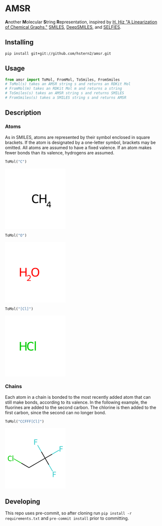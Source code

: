 # AMSR
**A**nother **M**olecular **S**tring **R**epresentation,
inspired by [H. Hiz "A Linearization of Chemical Graphs,"](https://pubs.acs.org/doi/10.1021/c160014a015) [SMILES](https://pubs.acs.org/doi/10.1021/ci00057a005), [DeepSMILES](https://github.com/baoilleach/deepsmiles), and [SELFIES](https://github.com/aspuru-guzik-group/selfies).

## Installing
```
pip install git+git://github.com/hstern2/amsr.git
```

## Usage
```py
from amsr import ToMol, FromMol, ToSmiles, FromSmiles
# ToMol(s) takes an AMSR string s and returns an RDKit Mol
# FromMol(m) takes an RDKit Mol m and returns a string
# ToSmiles(s) takes an AMSR string s and returns SMILES
# FromSmiles(s) takes a SMILES string s and returns AMSR
```

## Description

### Atoms
As in SMILES, atoms are represented by their symbol
enclosed in square brackets. If the atom is designated by a one-letter symbol,
brackets may be omitted.  All atoms are assumed to have a fixed
valence.  If an atom makes fewer bonds than its valence, hydrogens are assumed.

```py
ToMol("C")
```

<div>
<?xml version='1.0' encoding='iso-8859-1'?>
<svg version='1.1' baseProfile='full'
              xmlns='http://www.w3.org/2000/svg'
                      xmlns:rdkit='http://www.rdkit.org/xml'
                      xmlns:xlink='http://www.w3.org/1999/xlink'
                  xml:space='preserve'
width='200px' height='200px' viewBox='0 0 200 200'>
<!-- END OF HEADER -->
<rect style='opacity:1.0;fill:#FFFFFF;stroke:none' width='200.0' height='200.0' x='0.0' y='0.0'> </rect>
<path  class='atom-0' d='M 89.1 100.1
Q 89.1 93.1, 92.4 89.4
Q 95.7 85.7, 102.0 85.7
Q 107.8 85.7, 110.9 89.8
L 108.3 92.0
Q 106.0 89.0, 102.0 89.0
Q 97.7 89.0, 95.4 91.8
Q 93.2 94.7, 93.2 100.1
Q 93.2 105.7, 95.5 108.6
Q 97.8 111.5, 102.4 111.5
Q 105.5 111.5, 109.2 109.6
L 110.3 112.6
Q 108.8 113.6, 106.6 114.1
Q 104.3 114.7, 101.8 114.7
Q 95.7 114.7, 92.4 110.9
Q 89.1 107.2, 89.1 100.1
' fill='#000000'/>
<path  class='atom-0' d='M 114.3 86.0
L 118.2 86.0
L 118.2 98.0
L 132.6 98.0
L 132.6 86.0
L 136.5 86.0
L 136.5 114.3
L 132.6 114.3
L 132.6 101.2
L 118.2 101.2
L 118.2 114.3
L 114.3 114.3
L 114.3 86.0
' fill='#000000'/>
<path  class='atom-0' d='M 149.4 122.1
L 151.7 122.1
L 151.7 124.2
L 149.4 124.2
L 149.4 128.5
L 146.9 128.5
L 146.9 124.2
L 137.3 124.2
L 137.3 122.5
L 145.5 109.8
L 149.4 109.8
L 149.4 122.1
M 140.3 122.1
L 146.9 122.1
L 146.9 111.5
L 140.3 122.1
' fill='#000000'/>
</svg>

</div>


```py
ToMol("O")
```

<div>
<?xml version='1.0' encoding='iso-8859-1'?>
<svg version='1.1' baseProfile='full'
              xmlns='http://www.w3.org/2000/svg'
                      xmlns:rdkit='http://www.rdkit.org/xml'
                      xmlns:xlink='http://www.w3.org/1999/xlink'
                  xml:space='preserve'
width='200px' height='200px' viewBox='0 0 200 200'>
<!-- END OF HEADER -->
<rect style='opacity:1.0;fill:#FFFFFF;stroke:none' width='200.0' height='200.0' x='0.0' y='0.0'> </rect>
<path  class='atom-0' d='M 48.9 86.0
L 52.8 86.0
L 52.8 98.0
L 67.2 98.0
L 67.2 86.0
L 71.1 86.0
L 71.1 114.3
L 67.2 114.3
L 67.2 101.2
L 52.8 101.2
L 52.8 114.3
L 48.9 114.3
L 48.9 86.0
' fill='#FF0000'/>
<path  class='atom-0' d='M 72.5 113.3
Q 73.1 111.6, 74.8 110.6
Q 76.4 109.6, 78.7 109.6
Q 81.5 109.6, 83.1 111.1
Q 84.7 112.6, 84.7 115.4
Q 84.7 118.1, 82.6 120.7
Q 80.6 123.3, 76.4 126.4
L 85.0 126.4
L 85.0 128.5
L 72.4 128.5
L 72.4 126.7
Q 75.9 124.2, 78.0 122.4
Q 80.0 120.5, 81.0 118.9
Q 82.0 117.2, 82.0 115.5
Q 82.0 113.7, 81.1 112.7
Q 80.2 111.7, 78.7 111.7
Q 77.2 111.7, 76.2 112.3
Q 75.2 112.9, 74.5 114.3
L 72.5 113.3
' fill='#FF0000'/>
<path  class='atom-0' d='M 87.0 100.1
Q 87.0 93.3, 90.4 89.5
Q 93.7 85.7, 100.0 85.7
Q 106.3 85.7, 109.6 89.5
Q 113.0 93.3, 113.0 100.1
Q 113.0 107.0, 109.6 110.9
Q 106.2 114.8, 100.0 114.8
Q 93.8 114.8, 90.4 110.9
Q 87.0 107.0, 87.0 100.1
M 100.0 111.6
Q 104.3 111.6, 106.6 108.7
Q 109.0 105.8, 109.0 100.1
Q 109.0 94.5, 106.6 91.7
Q 104.3 88.9, 100.0 88.9
Q 95.7 88.9, 93.3 91.7
Q 91.0 94.5, 91.0 100.1
Q 91.0 105.8, 93.3 108.7
Q 95.7 111.6, 100.0 111.6
' fill='#FF0000'/>
</svg>

</div>


```py
ToMol("[Cl]")
```

<div>
<?xml version='1.0' encoding='iso-8859-1'?>
<svg version='1.1' baseProfile='full'
              xmlns='http://www.w3.org/2000/svg'
                      xmlns:rdkit='http://www.rdkit.org/xml'
                      xmlns:xlink='http://www.w3.org/1999/xlink'
                  xml:space='preserve'
width='200px' height='200px' viewBox='0 0 200 200'>
<!-- END OF HEADER -->
<rect style='opacity:1.0;fill:#FFFFFF;stroke:none' width='200.0' height='200.0' x='0.0' y='0.0'> </rect>
<path  class='atom-0' d='M 48.7 86.9
L 52.6 86.9
L 52.6 98.9
L 67.0 98.9
L 67.0 86.9
L 70.9 86.9
L 70.9 115.2
L 67.0 115.2
L 67.0 102.1
L 52.6 102.1
L 52.6 115.2
L 48.7 115.2
L 48.7 86.9
' fill='#00CC00'/>
<path  class='atom-0' d='M 72.9 101.0
Q 72.9 93.9, 76.2 90.3
Q 79.5 86.5, 85.8 86.5
Q 91.6 86.5, 94.7 90.7
L 92.1 92.8
Q 89.8 89.8, 85.8 89.8
Q 81.5 89.8, 79.2 92.7
Q 77.0 95.5, 77.0 101.0
Q 77.0 106.6, 79.3 109.5
Q 81.6 112.3, 86.2 112.3
Q 89.3 112.3, 93.0 110.5
L 94.1 113.5
Q 92.6 114.4, 90.4 115.0
Q 88.1 115.5, 85.6 115.5
Q 79.5 115.5, 76.2 111.8
Q 72.9 108.0, 72.9 101.0
' fill='#00CC00'/>
<path  class='atom-0' d='M 98.2 84.8
L 101.8 84.8
L 101.8 115.2
L 98.2 115.2
L 98.2 84.8
' fill='#00CC00'/>
</svg>

</div>



### Chains
Each atom in a chain is bonded to the most recently added atom that
can still make bonds, according to its valence. In the following
example, the fluorines are added to the second carbon.  The chlorine
is then added to the first carbon, since the second can no longer bond.
```py
ToMol("CCFFF[Cl]")
```

<div>
<?xml version='1.0' encoding='iso-8859-1'?>
<svg version='1.1' baseProfile='full'
              xmlns='http://www.w3.org/2000/svg'
                      xmlns:rdkit='http://www.rdkit.org/xml'
                      xmlns:xlink='http://www.w3.org/1999/xlink'
                  xml:space='preserve'
width='200px' height='200px' viewBox='0 0 200 200'>
<!-- END OF HEADER -->
<rect style='opacity:1.0;fill:#FFFFFF;stroke:none' width='200.0' height='200.0' x='0.0' y='0.0'> </rect>
<path class='bond-0 atom-0 atom-1' d='M 79.1,130.8 L 132.4,100.0' style='fill:none;fill-rule:evenodd;stroke:#000000;stroke-width:2.0px;stroke-linecap:butt;stroke-linejoin:miter;stroke-opacity:1' />
<path class='bond-4 atom-0 atom-5' d='M 79.1,130.8 L 53.8,116.2' style='fill:none;fill-rule:evenodd;stroke:#000000;stroke-width:2.0px;stroke-linecap:butt;stroke-linejoin:miter;stroke-opacity:1' />
<path class='bond-4 atom-0 atom-5' d='M 53.8,116.2 L 28.5,101.5' style='fill:none;fill-rule:evenodd;stroke:#00CC00;stroke-width:2.0px;stroke-linecap:butt;stroke-linejoin:miter;stroke-opacity:1' />
<path class='bond-1 atom-1 atom-2' d='M 132.4,100.0 L 155.7,86.6' style='fill:none;fill-rule:evenodd;stroke:#000000;stroke-width:2.0px;stroke-linecap:butt;stroke-linejoin:miter;stroke-opacity:1' />
<path class='bond-1 atom-1 atom-2' d='M 155.7,86.6 L 179.0,73.1' style='fill:none;fill-rule:evenodd;stroke:#33CCCC;stroke-width:2.0px;stroke-linecap:butt;stroke-linejoin:miter;stroke-opacity:1' />
<path class='bond-2 atom-1 atom-3' d='M 132.4,100.0 L 144.8,121.5' style='fill:none;fill-rule:evenodd;stroke:#000000;stroke-width:2.0px;stroke-linecap:butt;stroke-linejoin:miter;stroke-opacity:1' />
<path class='bond-2 atom-1 atom-3' d='M 144.8,121.5 L 157.3,143.1' style='fill:none;fill-rule:evenodd;stroke:#33CCCC;stroke-width:2.0px;stroke-linecap:butt;stroke-linejoin:miter;stroke-opacity:1' />
<path class='bond-3 atom-1 atom-4' d='M 132.4,100.0 L 120.0,78.5' style='fill:none;fill-rule:evenodd;stroke:#000000;stroke-width:2.0px;stroke-linecap:butt;stroke-linejoin:miter;stroke-opacity:1' />
<path class='bond-3 atom-1 atom-4' d='M 120.0,78.5 L 107.6,56.9' style='fill:none;fill-rule:evenodd;stroke:#33CCCC;stroke-width:2.0px;stroke-linecap:butt;stroke-linejoin:miter;stroke-opacity:1' />
<path  class='atom-2' d='M 180.5 60.5
L 190.9 60.5
L 190.9 62.5
L 182.9 62.5
L 182.9 67.8
L 190.0 67.8
L 190.0 69.8
L 182.9 69.8
L 182.9 77.9
L 180.5 77.9
L 180.5 60.5
' fill='#33CCCC'/>
<path  class='atom-3' d='M 158.0 144.6
L 168.4 144.6
L 168.4 146.6
L 160.3 146.6
L 160.3 151.9
L 167.5 151.9
L 167.5 153.9
L 160.3 153.9
L 160.3 162.0
L 158.0 162.0
L 158.0 144.6
' fill='#33CCCC'/>
<path  class='atom-4' d='M 96.4 38.0
L 106.8 38.0
L 106.8 40.0
L 98.8 40.0
L 98.8 45.3
L 105.9 45.3
L 105.9 47.3
L 98.8 47.3
L 98.8 55.4
L 96.4 55.4
L 96.4 38.0
' fill='#33CCCC'/>
<path  class='atom-5' d='M 9.1 100.6
Q 9.1 96.3, 11.1 94.0
Q 13.2 91.7, 17.0 91.7
Q 20.6 91.7, 22.5 94.3
L 20.9 95.6
Q 19.5 93.7, 17.0 93.7
Q 14.4 93.7, 13.0 95.5
Q 11.6 97.3, 11.6 100.6
Q 11.6 104.1, 13.0 105.8
Q 14.5 107.6, 17.3 107.6
Q 19.2 107.6, 21.5 106.4
L 22.1 108.3
Q 21.2 108.9, 19.9 109.2
Q 18.5 109.6, 16.9 109.6
Q 13.2 109.6, 11.1 107.3
Q 9.1 104.9, 9.1 100.6
' fill='#00CC00'/>
<path  class='atom-5' d='M 24.7 90.7
L 26.9 90.7
L 26.9 109.3
L 24.7 109.3
L 24.7 90.7
' fill='#00CC00'/>
</svg>

</div>



## Developing
This repo uses pre-commit, so after cloning run `pip install -r requirements.txt` and `pre-commit install` prior to committing.
